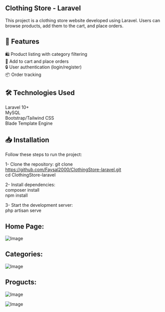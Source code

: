 ## Clothing Store - Laravel

This project is a clothing store website developed using Laravel. Users can browse products, add them to the cart, and place orders.

##  🚀 Features  

🛍️ Product listing with category filtering  
🛒 Add to cart and place orders  
🔒 User authentication (login/register)   
📦 Order tracking  

##  🛠 Technologies Used  
Laravel 10+  
MySQL  
Bootstrap/Tailwind CSS  
Blade Template Engine   

##  📥 Installation  
Follow these steps to run the project:  

1- Clone the repository:  git clone https://github.com/Faysal2000/ClothingStore-laravel.git  
cd ClothingStore-laravel  

2- Install dependencies:  
composer install  
npm install  

3- Start the development server:  
php artisan serve  

##  Home Page:  
![Image](https://github.com/user-attachments/assets/dbd84a80-2c64-4ee8-b65b-9a65a478f1a1)  

##  Categories:  
![Image](https://github.com/user-attachments/assets/b9dc97b6-94c3-4b0d-8326-8dc10066a08e)

## Progucts:  
![Image](https://github.com/user-attachments/assets/c3d2b94a-bf3b-485d-86db-31852efef935)  

![Image](https://github.com/user-attachments/assets/61bf367d-8433-462c-9b7c-e96adb1964f8)  

